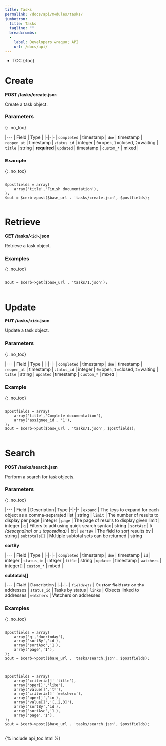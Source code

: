 ```yaml
---
title: Tasks
permalink: /docs/api/modules/tasks/
jumbotron:
  title: Tasks
  tagline: ""
  breadcrumbs:
  -
    label: Developers &raquo; API
    url: /docs/api/
---
```


* TOC
{:toc}

# Create

**POST /tasks/create.json**

Create a task object.

### Parameters
{: .no_toc}

|---
| Field | Type | 
|-|-|-
| `completed` | timestamp
| `due` | timestamp
| `reopen_at` | timestamp
| `status_id` | integer | `0`=open, `1`=closed, `2`=waiting
| `title` | string | **required**
| `updated` | timestamp
| `custom_*` | mixed | 

### Example
{: .no_toc}

<pre>
<code class="language-php">
$postfields = array(
    array('title','Finish documentation'),
);
$out = $cerb->post($base_url . 'tasks/create.json', $postfields);
</code>
</pre>

# Retrieve

**GET /tasks/`<id>`.json**

Retrieve a task object.

### Examples
{: .no_toc}

<pre>
<code class="language-php">
$out = $cerb->get($base_url . 'tasks/1.json');
</code>
</pre>

# Update

**PUT /tasks/`<id>`.json**

Update a task object.

### Parameters
{: .no_toc}

|---
| Field | Type | 
|-|-|-
| `completed` | timestamp
| `due` | timestamp
| `reopen_at` | timestamp
| `status_id` | integer | `0`=open, `1`=closed, `2`=waiting
| `title` | string
| `updated` | timestamp
| `custom_*` | mixed | 

### Example
{: .no_toc}

<pre>
<code class="language-php">
$postfields = array(
    array('title','Complete documentation'),
    array('assignee_id', '1'),
);
$out = $cerb->put($base_url . 'tasks/1.json', $postfields);
</code>
</pre>
	
# Search

**POST /tasks/search.json**

Perform a search for task objects.

### Parameters
{: .no_toc}

|---
| Field | Description | Type
|-|-|-
| `expand` | The keys to expand for each object as a comma-separated list | string
| `limit` | The number of results to display per page | integer
| `page` | The page of results to display given limit | integer
| `q` | Filters to add using quick search syntax | string
| `sortAsc` | `0` _(descending)_ or `1` _(ascending)_ | bit
| `sortBy` | The field to sort results by | string
| `subtotals[]` | Multiple subtotal sets can be returned | string 

**sortBy**

|---
| Field | Type | 
|-|-|-
| `completed` | timestamp
| `due` | timestamp
| `id` | integer
| `status_id` | integer
| `title` | string
| `updated` | timestamp
| `watchers` | integer[]
| `custom_*` | mixed | 

**subtotals[]**

|---
| Field | Description | 
|-|-|-
| `fieldsets` | Custom fieldsets on the addresses
| `status_id` | Tasks by status
| `links` | Objects linked to addresses
| `watchers` | Watchers on addresses

### Examples
{: .no_toc}

<pre>
<code class="language-php">
$postfields = array(
    array('q','due:today'),
    array('sortBy','id'),
    array('sortAsc','1'),
    array('page','1'),
);
$out = $cerb->post($base_url . 'tasks/search.json', $postfields);
</code>
</pre>

<pre>
<code class="language-php">
$postfields = array(
    array('criteria[]','title'),
    array('oper[]','like'),
    array('value[]','t*'),
    array('criteria[]','watchers'),
    array('oper[]','in'),
    array('value[]','[1,2,3]'),
    array('sortBy','id'),
    array('sortAsc','1'),
    array('page','1'),
);
$out = $cerb->post($base_url . 'tasks/search.json', $postfields);
</code>
</pre>

{% include api_toc.html %}